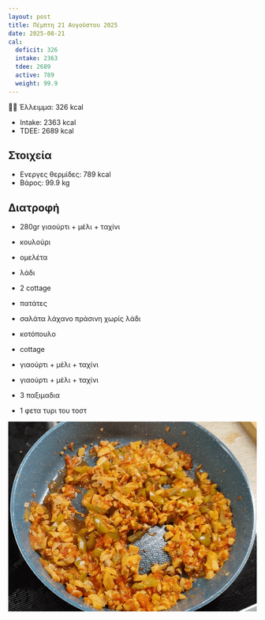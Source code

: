 ```yaml
---
layout: post
title: Πέμπτη 21 Αυγούστου 2025
date: 2025-08-21
cal:
  deficit: 326
  intake: 2363
  tdee: 2689
  active: 789
  weight: 99.9
---
```


💪🏻 Έλλειμμα: <span class="green">326 kcal</span>

- Intake: 2363 kcal
- ΤDEE: 2689 kcal

## Στοιχεία

- Ενεργες θερμίδες: 789 kcal
- Βάρος: 99.9 kg


## Διατροφή

- 280gr γιαούρτι + μέλι + ταχίνι
- κουλούρι

- ομελέτα
- λάδι

- 2 cottage
- πατάτες

- σαλάτα λάχανο πράσινη χωρίς λάδι
- κοτόπουλο
- cottage
- γιαούρτι + μέλι + ταχίνι
- γιαούρτι + μέλι + ταχίνι
- 3 παξιμαδια
- 1 φετα τυρι του τοστ



![pic](/pics/2025-08-21/omelet.gif)
